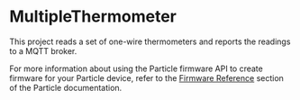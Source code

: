 # MultipleThermometer

This project reads a set of one-wire thermometers and reports the readings to a MQTT broker.

For more information about using the Particle firmware API to create firmware for your Particle device, refer to the [Firmware Reference](https://docs.particle.io/reference/firmware/) section of the Particle documentation.
